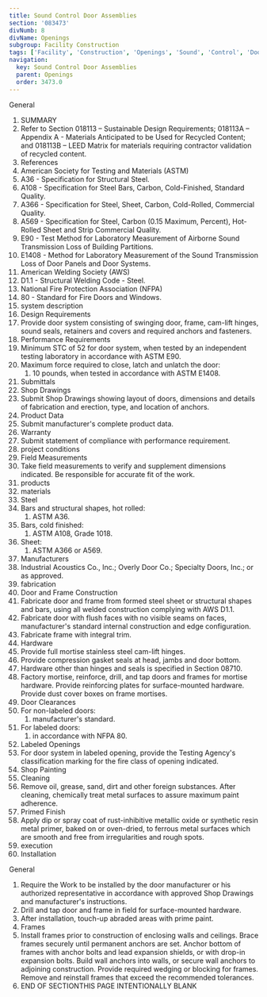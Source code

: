 ```yaml
---
title: Sound Control Door Assemblies
section: '083473'
divNumb: 8
divName: Openings
subgroup: Facility Construction
tags: ['Facility', 'Construction', 'Openings', 'Sound', 'Control', 'Door', 'Assemblies']
navigation:
  key: Sound Control Door Assemblies
  parent: Openings
  order: 3473.0
---
```



General
   1. SUMMARY
   1. Refer to Section 018113 – Sustainable Design Requirements; 018113A – Appendix A - Materials Anticipated to be Used for Recycled Content; and 018113B – LEED Matrix for materials requiring contractor validation of recycled content.
   1. References
   1. American Society for Testing and Materials (ASTM)
   1. A36 - Specification for Structural Steel.
   1. A108 - Specification for Steel Bars, Carbon, Cold-Finished, Standard Quality.
   1. A366 - Specification for Steel, Sheet, Carbon, Cold-Rolled, Commercial Quality.
   1. A569 - Specification for Steel, Carbon (0.15 Maximum, Percent), Hot-Rolled Sheet and Strip Commercial Quality.
   1. E90 - Test Method for Laboratory Measurement of Airborne Sound Transmission Loss of Building Partitions.
   1. E1408 - Method for Laboratory Measurement of the Sound Transmission Loss of Door Panels and Door Systems.
   1. American Welding Society (AWS)
   1. D1.1 - Structural Welding Code - Steel.
   1. National Fire Protection Association (NFPA)
   1. 80 - Standard for Fire Doors and Windows.
   1. system description
   1. Design Requirements
   1. Provide door system consisting of swinging door, frame, cam-lift hinges, sound seals, retainers and covers and required anchors and fasteners.
   1. Performance Requirements
   1. Minimum STC of 52 for door system, when tested by an independent testing laboratory in accordance with ASTM E90.
   1. Maximum force required to close, latch and unlatch the door:
      1. 10 pounds, when tested in accordance with ASTM E1408.
   1. Submittals
   1. Shop Drawings
   1. Submit Shop Drawings showing layout of doors, dimensions and details of fabrication and erection, type, and location of anchors.
   1. Product Data
   1. Submit manufacturer's complete product data.
   1. Warranty
   1. Submit statement of compliance with performance requirement.
   1. project conditions
   1. Field Measurements
   1. Take field measurements to verify and supplement dimensions indicated. Be responsible for accurate fit of the work.
   1. products
   1. materials
   1. Steel
   1. Bars and structural shapes, hot rolled:
      1. ASTM A36.
   1. Bars, cold finished:
      1. ASTM A108, Grade 1018.
   1. Sheet:
      1. ASTM A366 or A569.
   1. Manufacturers
   1. Industrial Acoustics Co., Inc.; Overly Door Co.; Specialty Doors, Inc.; or as approved.
   1. fabrication
   1. Door and Frame Construction
   1. Fabricate door and frame from formed steel sheet or structural shapes and bars, using all welded construction complying with AWS D1.1.
   1. Fabricate door with flush faces with no visible seams on faces, manufacturer's standard internal construction and edge configuration.
   1. Fabricate frame with integral trim.
   1. Hardware
   1. Provide full mortise stainless steel cam-lift hinges.
   1. Provide compression gasket seals at head, jambs and door bottom.
   1. Hardware other than hinges and seals is specified in Section 08710.
   1. Factory mortise, reinforce, drill, and tap doors and frames for mortise hardware. Provide reinforcing plates for surface-mounted hardware. Provide dust cover boxes on frame mortises.
   1. Door Clearances
   1. For non-labeled doors:
      1. manufacturer's standard.
   1. For labeled doors:
      1. in accordance with NFPA 80.
   1. Labeled Openings
   1. For door system in labeled opening, provide the Testing Agency's classification marking for the fire class of opening indicated.
   1. Shop Painting
   1. Cleaning
   1. Remove oil, grease, sand, dirt and other foreign substances. After cleaning, chemically treat metal surfaces to assure maximum paint adherence.
   1. Primed Finish
   1. Apply dip or spray coat of rust-inhibitive metallic oxide or synthetic resin metal primer, baked on or oven-dried, to ferrous metal surfaces which are smooth and free from irregularities and rough spots.
   1. execution
   1. Installation

General
   1. Require the Work to be installed by the door manufacturer or his authorized representative in accordance with approved Shop Drawings and manufacturer's instructions.
   1. Drill and tap door and frame in field for surface-mounted hardware.
   1. After installation, touch-up abraded areas with prime paint.
   1. Frames
   1. Install frames prior to construction of enclosing walls and ceilings. Brace frames securely until permanent anchors are set. Anchor bottom of frames with anchor bolts and lead expansion shields, or with drop-in expansion bolts. Build wall anchors into walls, or secure wall anchors to adjoining construction. Provide required wedging or blocking for frames. Remove and reinstall frames that exceed the recommended tolerances.
1. END OF SECTIONTHIS PAGE INTENTIONALLY BLANK

